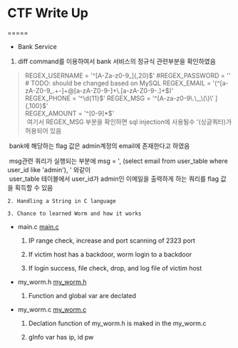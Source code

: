 # CTF Write Up
=====

- Bank Service

1. diff command를 이용하여서 bank 서비스의 정규식 관련부분을 확인하였음

  > REGEX_USERNAME = '^[A-Za-z0-9_]{,20}$'  
  > #REGEX_PASSWORD = '' # TODO: should be changed based on MySQL  
  > REGEX_EMAIL = '(^[a-zA-Z0-9_.+-]+@[a-zA-Z0-9-]+\.[a-zA-Z0-9-.]+$)'  
  > REGEX_PHONE = '^\d{11}$'  
  > REGEX_MSG = '^[A-za-z0-9\.\,_\(\)\' ]{,100}$'  
  > REGEX_AMOUNT = '^[0-9]*$'  
  여기서 REGEX_MSG 부분을 확인하면 sql injection에 사용될수 '(싱글쿼터)가 허용되어 있음  
  
  bank에 해당하는 flag 값은 admin계정의 email에 존재한다고 하였음  
  
  msg관련 쿼리가 실행되는 부분에 msg = ', (select email from user_table where user_id like 'admin'), ' 와같이  
  user_table  테이블에서 user_id가 admin인 이메일을 출력하게 하는 쿼리를 flag 값을 획득할 수 있음
  

	2. Handling a String in C language 

	3. Chance to learned Worm and how it works

- main.c [main.c](src/main.c)

	1. IP range check, increase and port scanning of 2323 port 

	2. If victim host has a backdoor, worm login to a backdoor

	3. If login success, file check, drop, and log file of victim host


- my_worm.h [my_worm.h](src/my_worm.h)

	1. Function and global var are declated


- my_worm.c [my_worm.c](src/my_worm.c)

	1. Declation function of my_worm.h is maked in the my_worm.c

	2. gInfo var has ip, id pw 
